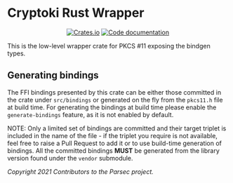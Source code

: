 # Cryptoki Rust Wrapper

<p align="center">
  <a href="https://crates.io/crates/cryptoki-sys"><img alt="Crates.io" src="https://img.shields.io/crates/v/cryptoki-sys"></a>
  <a href="https://docs.rs/cryptoki-sys"><img src="https://docs.rs/cryptoki-sys/badge.svg" alt="Code documentation"/></a>
</p>

This is the low-level wrapper crate for PKCS #11 exposing the bindgen types.

## Generating bindings

The FFI bindings presented by this crate can be either those committed in the
crate under `src/bindings` or generated on the fly from the `pkcs11.h` file
at build time. For generating the bindings at build time
please enable the `generate-bindings` feature, as it is not enabled by default.

NOTE: Only a limited set of bindings are committed and their target triplet
is included in the name of the file - if the triplet you require is not
available, feel free to raise a Pull Request to add it or to use build-time
generation of bindings. All the committed bindings **MUST** be generated from
the library version found under the `vendor` submodule.

*Copyright 2021 Contributors to the Parsec project.*

